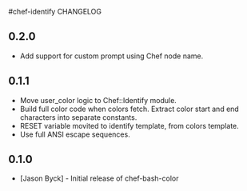 #chef-identify CHANGELOG

## 0.2.0

* Add support for custom prompt using Chef node name.

## 0.1.1

* Move user_color logic to Chef::Identify module.
* Build full color code when colors fetch. Extract color start and end characters into separate constants.
* RESET variable movited to identify template, from colors template.
* Use full ANSI escape sequences.

## 0.1.0
* [Jason Byck] - Initial release of chef-bash-color

